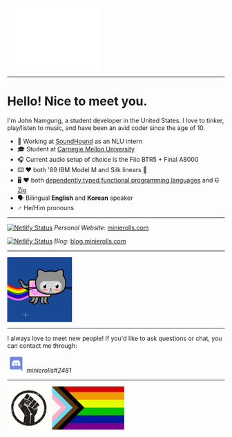 <img align="center" alt="Hello GIF" height="150px" src="https://github.com/minierolls/minierolls/raw/master/assets/hello.gif" />

---

# Hello! Nice to meet you.

I'm John Namgung, a student developer in the United States. I love to tinker,
play/listen to music, and have been an avid coder since the age of 10.

- 💼 Working at [SoundHound](https://www.soundhound.com/) as an NLU intern
- 🎓 Student at [Carnegie Mellon University](https://www.cmu.edu/)
- 🎧 Current audio setup of choice is the Fiio BTR5 + Final A8000
- ⌨️  ❤️ both '89 IBM Model M and Silk linears 🤷
- 🖥️ ❤️ both
  [dependently typed functional programming languages](https://www.idris-lang.org/)
  and ~~C~~ [Zig](https://ziglang.org/)
- 🗣 Bilingual **English** and **Korean** speaker
- ♂️ He/Him pronouns

---

[![Netlify Status](https://api.netlify.com/api/v1/badges/0676d0fc-f31a-43eb-86ee-bcb0177acab6/deploy-status)](https://app.netlify.com/sites/minierolls/deploys)
*Personal Website*: [minierolls.com](https://minierolls.com)

[![Netlify Status](https://api.netlify.com/api/v1/badges/5054f91a-4612-4b71-b187-b66172bda399/deploy-status)](https://app.netlify.com/sites/minierolls-blog/deploys) 
*Blog*: [blog.minierolls.com](https://blog.minierolls.com)

---

<img align="center" alt="Nyan Octocat GIF" height="150px" src="https://github.com/minierolls/minierolls/raw/master/assets/nyantocat.gif" />

---

I always love to meet new people! If you'd like to ask questions or chat, you
can contact me through:

<img alt="Discord" height="40px" src="https://github.com/minierolls/minierolls/raw/master/assets/discord.svg" /> *minierolls#2481*

---

<img alt="Black Lives Matter" height="100px" src="https://github.com/minierolls/minierolls/raw/master/assets/blm.png" /> <img alt="Progress Pride Flag" height="100px" src="https://github.com/minierolls/minierolls/raw/master/assets/progress-pride-flag.jpg" />
